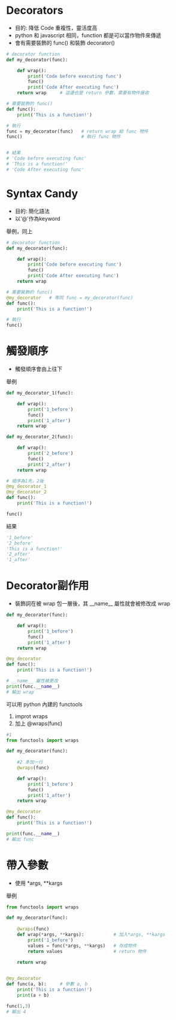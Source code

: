 # Decorators
* 目的: 降低 Code 重複性，靈活度高
* python 和 javascript 相同，function 都是可以當作物件來傳遞
* 會有需要裝飾的 func() 和裝飾 decorator()

```python
# decorator function
def my_decorator(func):

    def wrap():
        print('Code before executing func')
        func()
        print('Code After executing func')
    return wrap     # 這邊也是 return 參數，需要有物件接收

# 需要裝飾的 func()
def func():         
    print('This is a function!')

# 執行
func = my_decorator(func)   # return wrap 給 func 物件
func()                      # 執行 func 物件


# 結果
# 'Code before executing func'
# 'This is a function!'
# 'Code After executing func'
```

# Syntax Candy
* 目的: 簡化語法
* 以'@'作為keyword  

舉例，同上
```python
# decorator function
def my_decorator(func):

    def wrap():
        print('Code before executing func')
        func()
        print('Code After executing func')
    return wrap     

# 需要裝飾的 func()
@my_decorator   # 等同 func = my_decorator(func) 
def func():         
    print('This is a function!')

# 執行
func()
```

# 觸發順序
* 觸發順序會由上往下

舉例
```python
def my_decorator_1(func):

    def wrap():
        print('1_before')
        func()
        print('1_after')
    return wrap     

def my_decorator_2(func):

    def wrap():
        print('2_before')
        func()
        print('2_after')
    return wrap     

# 順序為1先，2後
@my_decorator_1
@my_decorator_2
def func():         
    print('This is a function!')

func()
```
結果
```python
'1_before'
'2_before'
'This is a function!'
'2_after'
'1_after'
```

# Decorator副作用
* 裝飾詞在被 wrap 包一層後，其 \_\_name__ 屬性就會被修改成 wrap
```python
def my_decorator(func):

    def wrap():
        print('1_before')
        func()
        print('1_after')
    return wrap 

@my_decorator
def func():         
    print('This is a function!')

# __name__ 屬性被更改
print(func.__name__)
# 輸出 wrap
```
可以用 python 內建的 functools  

1. improt wraps
2. 加上 @wraps(func)
```python
#1
from functools import wraps

def my_decorator(func):
    
    #2 多加一行
    @wraps(func)

    def wrap():
        print('1_before')
        func()
        print('1_after')
    return wrap 

@my_decorator
def func():         
    print('This is a function!')

print(func.__name__)
# 輸出 func
```

# 帶入參數
* 使用 *args, **kargs  

舉例
```python
from functools import wraps

def my_decorator(func):
    
    @wraps(func)
    def wrap(*args, **kargs):           # 加入*args, **kargs
        print('1_before')
        values = func(*args, **kargs)   # 存成物件
        return values                   # return 物件
    
    return wrap 


@my_decorator
def func(a, b):     # 參數 a, b
    print('This is a function!')
    print(a + b)

func(1,3)
# 輸出 4
```